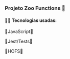 <h3 align="left"> Projeto Zoo Functions 🐅 </h3>
<h4 align="left"> 👨‍💻 Tecnologias usadas: </h4>
    <p align="left">🔹JavaScript🔹</p>
    <p align="left"> 🔹Jest/Tests🔹</p>
    <p align="left">🔹HOFS🔹</p>
